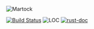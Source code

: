 ![Martock](http://i.imgur.com/4wGwPr5.png)

[![Build Status](https://travis-ci.org/Martindev/martock.svg?branch=master)](https://travis-ci.org/Martindev/martock)
![LOC](https://tokei.rs/b1/github/Martindev/martock)
[![rust-doc](https://img.shields.io/badge/docs-reference-orange.svg)](https://martindev.github.io/martock/doc/martock/)
